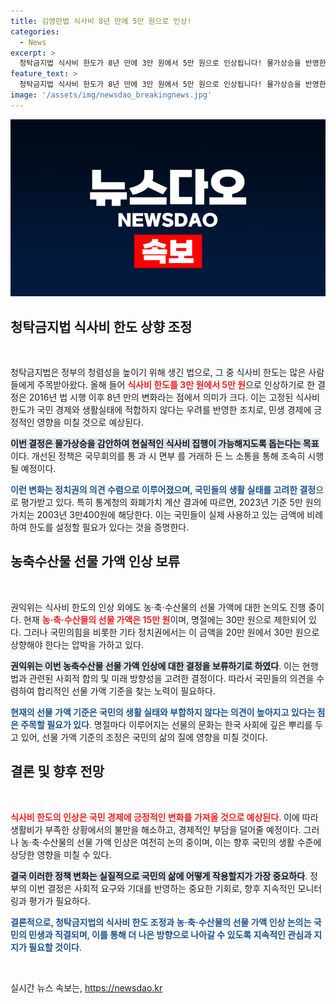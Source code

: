 ```yaml
---
title: 김영란법 식사비 8년 만에 5만 원으로 인상!
categories:
  - News
excerpt: >
  청탁금지법 식사비 한도가 8년 만에 3만 원에서 5만 원으로 인상됩니다! 물가상승을 반영한 이 결정은 민생에 활력을 불어넣을 전망. 그러나 농축수산물 선물 가액 인상은 보류 상태로 주목받고 있습니다. 클릭해서 자세한 내용을 확인하세요!
feature_text: >
  청탁금지법 식사비 한도가 8년 만에 3만 원에서 5만 원으로 인상됩니다! 물가상승을 반영한 이 결정은 민생에 활력을 불어넣을 전망. 그러나 농축수산물 선물 가액 인상은 보류 상태로 주목받고 있습니다. 클릭해서 자세한 내용을 확인하세요!
image: '/assets/img/newsdao_breakingnews.jpg'
---
```


<p><img src="/assets/img/newsdao_breakingnews.jpg" alt="pcversion 속보" /></p>

<h2 data-ke-size="size26">청탁금지법 식사비 한도 상향 조정</h2>

<p data-ke-size="size16">&nbsp;</p>

<p data-ke-size="size16">청탁금지법은 정부의 청렴성을 높이기 위해 생긴 법으로, 그 중 식사비 한도는 많은 사람들에게 주목받아왔다. 올해 들어 <b><span style="color: #ee2323;">식사비 한도를 3만 원에서 5만 원</span></b>으로 인상하기로 한 결정은 2016년 법 시행 이후 8년 만의 변화라는 점에서 의미가 크다. 이는 고정된 식사비 한도가 국민 경제와 생활실태에 적합하지 않다는 우려를 반영한 조치로, 민생 경제에 긍정적인 영향을 미칠 것으로 예상된다.</p>

<p data-ke-size="size16"><b><span style="background-color: #21538527;">이번 결정은 물가상승을 감안하여 현실적인 식사비 집행이 가능해지도록 돕는다는 목표</span></b>이다. 개선된 정책은 국무회의를 통 과 시 면부 를 거래하 든 느 소통을 통해 조속히 시행될 예정이다.</p>

<p data-ke-size="size16"><b><span style="color: #1a5490;">이런 변화는 정치권의 의견 수렴으로 이루어졌으며, 국민들의 생활 실태를 고려한 결정</span></b>으로 평가받고 있다. 특히 통계청의 화폐가치 계산 결과에 따르면, 2023년 기준 5만 원의 가치는 2003년 3만400원에 해당한다. 이는 국민들이 실제 사용하고 있는 금액에 비례하여 한도를 설정할 필요가 있다는 것을 증명한다.</p>

<h2 data-ke-size="size26">농축수산물 선물 가액 인상 보류</h2>

<p data-ke-size="size16">&nbsp;</p>

<p data-ke-size="size16">권익위는 식사비 한도의 인상 외에도 농·축·수산물의 선물 가액에 대한 논의도 진행 중이다. 현재 <b><span style="color: #ee2323;">농·축·수산물의 선물 가액은 15만 원</span></b>이며, 명절에는 30만 원으로 제한되어 있다. 그러나 국민의힘을 비롯한 기타 정치권에서는 이 금액을 20만 원에서 30만 원으로 상향해야 한다는 압박을 가하고 있다.</p>

<p data-ke-size="size16"><b><span style="background-color: #21538527;">권익위는 이번 농축수산물 선물 가액 인상에 대한 결정을 보류하기로 하였다</span></b>. 이는 현행법과 관련된 사회적 합의 및 미래 방향성을 고려한 결정이다. 따라서 국민들의 의견을 수렴하여 합리적인 선물 가액 기준을 찾는 노력이 필요하다.</p>  

<p data-ke-size="size16"><b><span style="color: #1a5490;">현재의 선물 가액 기준은 국민의 생활 실태와 부합하지 않다는 의견이 높아지고 있다는 점은 주목할 필요가 있다</span></b>. 명절마다 이루어지는 선물의 문화는 한국 사회에 깊은 뿌리를 두고 있어, 선물 가액 기준의 조정은 국민의 삶의 질에 영향을 미칠 것이다.</p>  

<h2 data-ke-size="size26">결론 및 향후 전망</h2>

<p data-ke-size="size16">&nbsp;</p>

<p data-ke-size="size16"><b><span style="color: #ee2323;">식사비 한도의 인상은 국민 경제에 긍정적인 변화를 가져올 것으로 예상된다</span></b>. 이에 따라 생활비가 부족한 상황에서의 불만을 해소하고, 경제적인 부담을 덜어줄 예정이다. 그러나 농·축·수산물의 선물 가액 인상은 여전히 논의 중이며, 이는 향후 국민의 생활 수준에 상당한 영향을 미칠 수 있다.</p>

<p data-ke-size="size16"><b><span style="background-color: #21538527;">결국 이러한 정책 변화는 실질적으로 국민의 삶에 어떻게 작용할지가 가장 중요하다</span></b>. 정부의 이번 결정은 사회적 요구와 기대를 반영하는 중요한 기회로, 향후 지속적인 모니터링과 평가가 필요하다.</p>

<p data-ke-size="size16"><b><span style="color: #1a5490;">결론적으로, 청탁금지법의 식사비 한도 조정과 농·축·수산물의 선물 가액 인상 논의는 국민의 민생과 직결되며, 이를 통해 더 나은 방향으로 나아갈 수 있도록 지속적인 관심과 지지가 필요할 것이다</span></b>.</p>  

<p data-ke-size="size16">&nbsp;</p>
실시간 뉴스 속보는, <a href="https://newsdao.kr" rel="dofollow">https://newsdao.kr</a>


